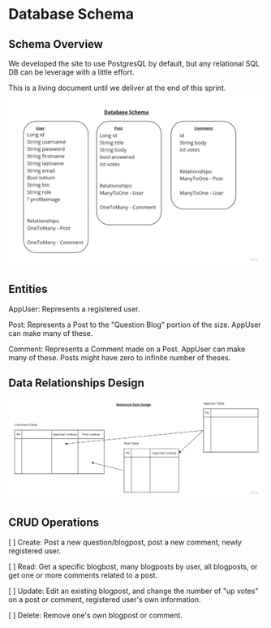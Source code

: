 # Database Schema

## Schema Overview

We developed the site to use PostgresQL by default, but any relational SQL DB can be leverage with a little effort.

This is a living document until we deliver at the end of this sprint.

![Database Schema Diagram](../Imgs/stackfellows-db-schema.jpg)

## Entities

AppUser: Represents a registered user.

Post: Represents a Post to the "Question Blog" portion of the size. AppUser can make many of these.

Comment: Represents a Comment made on a Post. AppUser can make many of these. Posts might have zero to infinite number of theses. 

## Data Relationships Design

![Relational Data Model](../Imgs/stackfellows-relational-data-design.jpg)

## CRUD Operations

[ ] Create: Post a new question/blogpost, post a new comment, newly registered user.

[ ] Read: Get a specific blogbost, many blogposts by user, all blogposts, or get one or more comments related to a post.

[ ] Update: Edit an existing blogpost, and change the number of "up votes" on a post or comment, registered user's own information. 

[ ] Delete: Remove one's own blogpost or comment.
